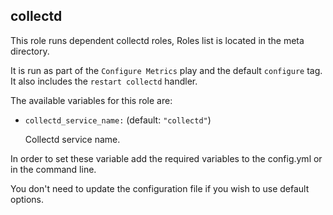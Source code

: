 ## collectd

This role runs dependent collectd roles, Roles list is located in the meta directory.

It is run as part of the `Configure Metrics` play and the default `configure` tag.
It also includes the `restart collectd` handler.


The available variables for this role are:

- `collectd_service_name:`  (default: `"collectd"`)

  Collectd service name.


In order to set these variable add the required variables to the config.yml
or in the command line.

You don't need to update the configuration file if you wish to use default options.
